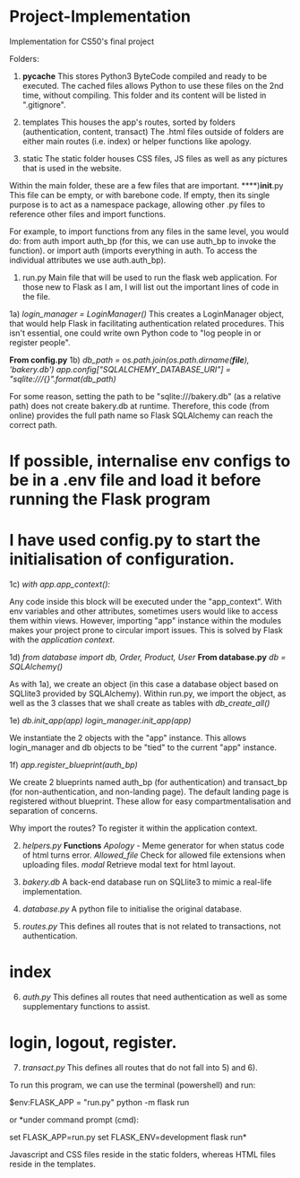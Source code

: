# Project-Implementation
Implementation for CS50's final project

Folders:

1) __pycache__
This stores Python3 ByteCode compiled and ready to be executed.
The cached files allows Python to use these files on the 2nd time, without compiling.
This folder and its content will be listed in ".gitignore".

2) templates
This houses the app's routes, sorted by folders (authentication, content, transact)
The .html files outside of folders are either main routes (i.e. index) or helper functions like apology.

3) static
The static folder houses CSS files, JS files as well as any pictures that is used in the website.

Within the main folder, these are a few files that are important.
****)__init__.py
This file can be empty, or with barebone code.
If empty, then its single purpose is to act as a namespace package, allowing other .py files to reference other files and import functions.

For example, to import functions from any files in the same level, you would do:
from auth import auth_bp (for this, we can use auth_bp to invoke the function).
or import auth (imports everything in auth. To access the individual attributes we use auth.auth_bp).

1) run.py
Main file that will be used to run the flask web application.
For those new to Flask as I am, I will list out the important lines of code in the file.

1a) *login_manager = LoginManager()*
This creates a LoginManager object, that would help Flask in facilitating authentication related procedures.
This isn't essential, one could write own Python code to "log people in or register people".

**From config.py**
1b) *db_path = os.path.join(os.path.dirname(__file__), 'bakery.db')
    app.config["SQLALCHEMY_DATABASE_URI"] = "sqlite:///{}".format(db_path)*

For some reason, setting the path to be "sqlite:///bakery.db" (as a relative path) does not create bakery.db at runtime. Therefore, this code (from online) provides the full path name so Flask SQLAlchemy can reach the correct path.
# If possible, internalise env configs to be in a .env file and load it before running the Flask program
# I have used config.py to start the initialisation of configuration.

1c) *with app.app_context():*

Any code inside this block will be executed under the "app_context".
With env variables and other attributes, sometimes users would like to access them within views.
However, importing "app" instance within the modules makes your project prone to circular import issues.
This is solved by Flask with the *application context*.  

1d) *from database import db, Order, Product, User*
**From database.py**
*db = SQLAlchemy()*

As with 1a), we create an object (in this case a database object based on SQLlite3 provided by SQLAlchemy).
Within run.py, we import the object, as well as the 3 classes that we shall create as tables with *db_create_all()*

1e) *db.init_app(app)
    login_manager.init_app(app)*

We instantiate the 2 objects with the "app" instance.
This allows login_manager and db objects to be "tied" to the current "app" instance.

1f) *app.register_blueprint(auth_bp)*

We create 2 blueprints named auth_bp (for authentication) and transact_bp (for non-authentication, and non-landing page). The default landing page is registered without blueprint. These allow for easy compartmentalisation and separation of concerns.

Why import the routes? To register it within the application context.

2) *helpers.py*
**Functions**
*Apology* - Meme generator for when status code of html turns error.
*Allowed_file* Check for allowed file extensions when uploading files.
*modal* Retrieve modal text for html layout.

3) *bakery.db*
A back-end database run on SQLlite3 to mimic a real-life implementation.

4) *database.py*
A python file to initialise the original database.

5) *routes.py*
This defines all routes that is not related to transactions, not authentication.
# index

6) *auth.py*
This defines all routes that need authentication as well as some supplementary functions to assist.
# login, logout, register.

7) *transact.py*
This defines all routes that do not fall into 5) and 6).


To run this program, we can use the terminal (powershell) and run:

$env:FLASK_APP = "run.py"
python -m flask run

or
*under command prompt (cmd):

set FLASK_APP=run.py
set FLASK_ENV=development
flask run*

Javascript and CSS files reside in the static folders, whereas HTML files reside in the templates.
